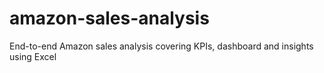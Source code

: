 # amazon-sales-analysis
End-to-end Amazon sales analysis covering KPIs, dashboard and insights using Excel
